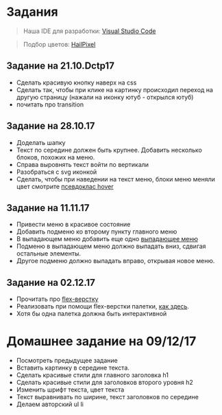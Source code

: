 #  Задания

>Наша IDE для разработки:
>[Visual Studio Code](https://code.visualstudio.com/)

>Подбор цветов:
>[HailPixel](https://color.hailpixel.com/)

Задание на 21.10.Dctp17
-------------------
- Сделать красивую кнопку наверх на css
- Сделать так, чтобы при клике на картинку происходил переход на другую страницу (нажали на иконку ютуб - открылся ютуб)
- почитать про transition

Задание на 28.10.17
-------------------
- Доделать шапку
- Текст по середине должен быть крупнее. Добавить несколько блоков, похожих на меню.
- Справа выровнять текст войти по вертикали
- Разобраться с svg иконкой
- Сделать, чтобы при наведении на текст меню, блоки меню меняли цвет смотрите [псевдоклас hover](https://developer.mozilla.org/ru/docs/Web/CSS/:hover)

Задание на 11.11.17
-------------------
- Привести меню в красивое состояние
- Добавить подменю ко второму пункту главного меню
- В выпадающем меню добавить еще одно [выпадающее меню](https://goo.gl/images/XTw9SF)
- Подменю в выпадающем меню должно выпадать вниз, сдвигая остальные элементы.
- Другое подменю должно выпадать вправо, открывая новое меню.

Задание на 02.12.17
-------------------
- Прочитать про [flex-верстку](http://html5.by/blog/flexbox/)
- Реализовать при помощи flex-верстки палетки, [как здесь](https://html5book.ru/).
- Хотя бы одна палетка должна быть интерактивной

Домашнее задание на 09/12/17
============================

- Посмотреть предыдущее задание
- Вставить картинку в середине текста.
- Сделать красивые стили для главного заголовка h1 
- Сделать красивые стили для заголовков второго уровня h2
- Изменить шрифт текста, цвет текста
- Текст выравнивать по ширине, текст заголовков по середине
- Делаем авторский ul li